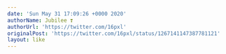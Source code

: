 ```yaml
---
date: 'Sun May 31 17:09:26 +0000 2020'
authorName: Jubilee ❣️
authorUrl: 'https://twitter.com/16pxl'
originalPost: 'https://twitter.com/16pxl/status/1267141147387781121'
layout: like
---
```

